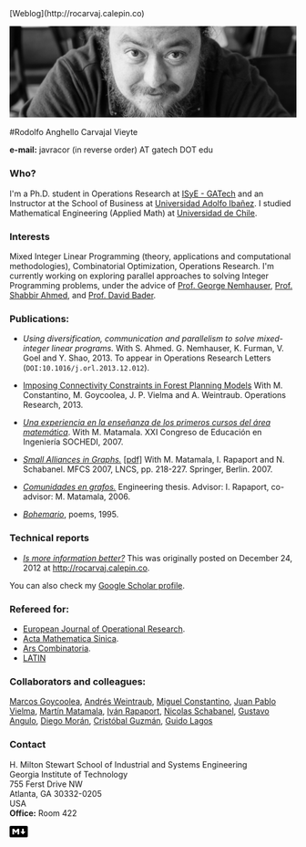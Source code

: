 <link href="./markdown.css" rel="stylesheet"></link>
[Weblog](http://rocarvaj.calepin.co)

![Photo by Lluis Munguia](images/portrait.jpg)

#Rodolfo Anghello Carvajal Vieyte

**e-mail:** javracor (in reverse order) AT gatech DOT edu

### Who? ###
I'm a Ph.D. student in Operations Research at [ISyE - GATech](http://www.isye.gatech.edu) and an Instructor at the School of Business at [Universidad Adolfo Iba&ntilde;ez](http://www.uai.cl/facultades-y-carreras/escuela-de-negocios).
I studied Mathematical Engineering (Applied Math) at [Universidad de Chile](http://www.dim.uchile.cl).

### Interests ###
Mixed Integer Linear Programming (theory, applications and computational methodologies), Combinatorial Optimization, Operations Research. I'm
currently working on exploring parallel approaches to solving Integer Programming problems, under the advice of
[Prof. George Nemhauser](http://www2.isye.gatech.edu/~gnemhaus/), [Prof. Shabbir
Ahmed](http://www2.isye.gatech.edu/~sahmed/), and [Prof. David Bader](http://www.cc.gatech.edu/~bader/).

### Publications: ###
- *Using diversification, communication and parallelism to solve mixed-integer linear programs.* With S. Ahmed. G. Nemhauser, K. Furman,
V. Goel and Y. Shao, 2013. To appear in Operations Research Letters (`DOI:10.1016/j.orl.2013.12.012`).

- [Imposing Connectivity Constraints in Forest Planning Models](http://or.journal.informs.org/content/early/2013/07/30/opre.2013.1183.abstract) With M. Constantino, M. Goycoolea, J. P. Vielma and A. Weintraub. Operations Research, 2013.
- [*Una experiencia en la ense&ntilde;anza de los primeros cursos del &aacute;rea matem&aacute;tica*][sochedi07]. With M. Matamala. XXI Congreso de Educaci&oacute;n en Ingenier&iacute;a SOCHEDI, 2007.
- [*Small Alliances in Graphs.*][mfcs07] [[pdf]][mfcs07_pdf] With M. Matamala, I. Rapaport and N. Schabanel. MFCS 2007, LNCS, pp. 218-227. Springer, Berlin. 2007.
- [*Comunidades en grafos.*][comunidades06] Engineering thesis. Advisor: I. Rapaport, co-advisor: M. Matamala, 2006.
- [*Bohemario*][bohemario95], poems, 1995.

### Technical reports ###
- [*Is more information better?*](https://dl.dropboxusercontent.com/u/356769/Research/isinformationbetter.pdf) This was originally posted on
December 24, 2012 at <http://rocarvaj.calepin.co>.

You can also check my [Google Scholar profile](http://scholar.google.com/citations?hl=en&user=O3DhVXMAAAAJ).

### Refereed for: ###
- [European Journal of Operational Research](http://www.journals.elsevier.com/european-journal-of-operational-research/).
- [Acta Mathematica Sinica](http://www.springer.com/mathematics/journal/10114).
- [Ars Combinatoria](http://www.combinatorialmath.ca/arscombinatoria/). 
- [LATIN](http://www.latintcs.org/)

### Collaborators and colleagues: ###
[Marcos Goycoolea](http://mgoycool.uai.cl), 
[Andr&eacute;s Weintraub](http://www.dii.uchile.cl/~aweintra/), 
[Miguel Constantino](http://www.deio.fc.ul.pt/ficha_pessoal/ficha_miguel-constantino.php), 
[Juan Pablo Vielma](http://www.pitt.edu/~jvielma/),
[Mart&iacute;n Matamala](http://www.dim.uchile.cl/~mmatamal),
[Iv&aacute;n Rapaport](http://www.dim.uchile.cl/~rapaport),
[Nicolas Schabanel](http://www.liafa.jussieu.fr/~nschaban/), 
[Gustavo Angulo](http://www2.isye.gatech.edu/~giao3), 
[Diego Mor&aacute;n](http://www2.isye.gatech.edu/~damr3), 
[Crist&oacute;bal Guzm&aacute;n](http://www2.isye.gatech.edu/~cguzman6/Home.html),
[Guido Lagos](http://www2.isye.gatech.edu/~grlb3/)

### Contact ###
H. Milton Stewart School of Industrial and Systems Engineering  
Georgia Institute of Technology  
755 Ferst Drive NW  
Atlanta, GA 30332-0205  
USA  
**Office:** Room 422  

[![Created using Markdown](images/md.png)](http://daringfireball.net/projects/markdown/)


[sochedi07]: http://www2.isye.gatech.edu/~rcarvajal3/material/research/sochedi07.pdf
[mfcs07]: http://www.springerlink.com/content/k28384113576g382/
[mfcs07_pdf]: http://www2.isye.gatech.edu/~rcarvajal3/material/research/small_mfcs07.pdf
[comunidades06]: http://www.cybertesis.cl/tesis/uchile/2006/carvajal_r/html/index-frames.html
[bohemario95]: http://books.google.com/books?id=u60_UxhzWZ8C
[oldGrowth_pdf]: http://www2.isye.gatech.edu/~rcarvajal3/material/research/oldgrowth_121017.pdf
